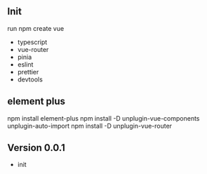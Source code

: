 ## Init

run npm create vue

- typescript
- vue-router
- pinia
- eslint
- prettier
- devtools

## element plus

npm install element-plus
npm install -D unplugin-vue-components unplugin-auto-import
npm install -D unplugin-vue-router

## Version 0.0.1

- init
